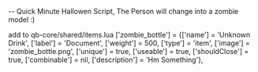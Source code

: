 -- Quick Minute Hallowen Script,
The Person will change into a zombie model :)

add to qb-core/shared/items.lua
['zombie_bottle'] 			 = {['name'] = 'Unknown Drink', 				['label'] = 'Document', 				['weight'] = 500, 		['type'] = 'item', 		['image'] = 'zombie_bottle.png', 		['unique'] = true, 		['useable'] = true, 	['shouldClose'] = true,	   ['combinable'] = nil,   ['description'] = 'Hm Something'},